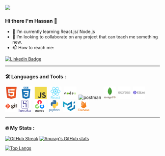 ![](https://komarev.com/ghpvc/?username=hassan-shakeri&&color=blue)

### Hi there I'm Hassan 👋

- 🌱 I’m currently learning React.js/ Node.js
- 👯 I’m looking to collaborate on any project that can teach me something new.
- 📫 How to reach me:

<a href="https://www.linkedin.com/in/hassan-shakeri/" rel="nofollow"><img src="https://camo.githubusercontent.com/ae2ee5e315f8a61a60debe130ae1abd287b076051ecc40eb2059bc5abb95ea47/68747470733a2f2f696d672e736869656c64732e696f2f62616467652f4c696e6b6564496e2d3030373742353f6c6f676f3d6c696e6b6564696e267374796c653d666c6174266c6f676f436f6c6f723d7768697465266c696e6b3d68747470733a2f2f7777772e6c696e6b6564696e2e636f6d2f696e2f636869656d656b616d2f" alt="Linkedin Badge" data-canonical-src="https://img.shields.io/badge/LinkedIn-0077B5?logo=linkedin&amp;style=flat&amp;logoColor=white&amp;link=https://www.linkedin.com/in/hassan-shakeri/" style="max-width: 100%;"></a>


_______________

### :hammer_and_wrench: Languages and Tools :
<div>
  <img src="https://github.com/devicons/devicon/blob/master/icons/html5/html5-original.svg" title="HTML5" alt="HTML" width="40" height="40"/>&nbsp;
  <img src="https://github.com/devicons/devicon/blob/master/icons/css3/css3-plain-wordmark.svg"  title="CSS3" alt="CSS" width="40" height="40"/>&nbsp;
  <img src="https://github.com/devicons/devicon/blob/master/icons/javascript/javascript-original.svg" title="JavaScript" alt="JavaScript" width="40" height="40"/>&nbsp;
  <img src="https://github.com/devicons/devicon/blob/master/icons/react/react-original-wordmark.svg" title="React" alt="React" width="40" height="40"/>&nbsp;
  <img src="https://github.com/devicons/devicon/blob/master/icons/nodejs/nodejs-original-wordmark.svg" title="NodeJS" alt="NodeJS" width="40" height="40"/>&nbsp;
  <img src="https://user-images.githubusercontent.com/7853266/44114706-9c72dd08-9fd1-11e8-8d9d-6d9d651c75ad.png" title="postman" alt="postman" width="40" height="40"/>&nbsp;
  <img src="https://github.com/devicons/devicon/blob/master/icons/mongodb/mongodb-original-wordmark.svg" title="mongoDb" alt="mongoDb" width="40" height="40"/>&nbsp;
  <img src="https://github.com/devicons/devicon/blob/master/icons/express/express-original-wordmark.svg" title="express" alt="express" width="40" height="40"/>&nbsp;
  <img src="https://github.com/devicons/devicon/blob/master/icons/eslint/eslint-original-wordmark.svg" title="eslint" alt="eslint" width="40" height="40"/>&nbsp;
  <img src="https://github.com/devicons/devicon/blob/master/icons/git/git-original-wordmark.svg" title="Git" **alt="Git" width="40" height="40"/>
  <img src="https://github.com/devicons/devicon/blob/master/icons/heroku/heroku-original-wordmark.svg" title="heroku" alt="heroku" width="40" height="40"/>&nbsp;
  <img src="https://github.com/devicons/devicon/blob/master/icons/opencv/opencv-original-wordmark.svg" title="openCv" alt="openCv" width="40" height="40"/>&nbsp;
  <img src="https://github.com/devicons/devicon/blob/master/icons/python/python-original-wordmark.svg" title="python" alt="python" width="40" height="40"/>&nbsp;
  <img src="https://github.com/devicons/devicon/blob/master/icons/materialui/materialui-original.svg" title="Material UI" alt="Material UI" width="40" height="40"/>&nbsp;
  <img src="https://github.com/devicons/devicon/blob/master/icons/firebase/firebase-plain-wordmark.svg" title="Firebase" alt="Firebase" width="40" height="40"/>&nbsp;
</div>

______________

### :fire: My Stats :

[![GitHub Streak](http://github-readme-streak-stats.herokuapp.com?user=Hassan-Shakeri&theme=dark&background=000000)](https://git.io/streak-stats)
[![Anurag's GitHub stats](https://github-readme-stats.vercel.app/api?username=Hassan-Shakeri&theme=vision-friendly-dark)](https://github.com/anuraghazra/github-readme-stats)

[![Top Langs](https://github-readme-stats.vercel.app/api/top-langs/?username=Hassan-Shakeri&layout=compact&theme=vision-friendly-dark)](https://github.com/anuraghazra/github-readme-stats)
